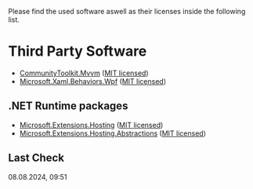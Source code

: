 Please find the used software aswell as their licenses inside the following list.</p>

# Third Party Software
* [CommunityToolkit.Mvvm](https://github.com/CommunityToolkit/dotnet) ([MIT licensed](https://github.com/CommunityToolkit/dotnet/blob/main/License.md))
* [Microsoft.Xaml.Behaviors.Wpf](https://github.com/microsoft/XamlBehaviorsWpf) ([MIT licensed](https://github.com/microsoft/XamlBehaviorsWpf/blob/main/LICENSE))

## .NET Runtime packages
* [Microsoft.Extensions.Hosting](https://github.com/dotnet/runtime/tree/main/src/libraries/Microsoft.Extensions.Hosting) ([MIT licensed](https://github.com/dotnet/runtime/blob/main/LICENSE.TXT))
* [Microsoft.Extensions.Hosting.Abstractions](https://github.com/dotnet/runtime/tree/main/src/libraries/Microsoft.Extensions.Hosting.Abstractions) ([MIT licensed](https://github.com/dotnet/runtime/blob/main/LICENSE.TXT))

## Last Check
08.08.2024, 09:51

